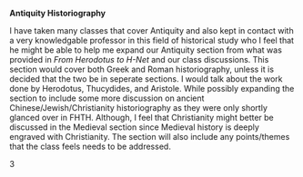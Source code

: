 **Antiquity Historiography**

I have taken many classes that cover Antiquity and also kept in contact with a very knowledgable professor in this field of historical study who I feel that he might be able to help me expand our Antiquity section from what was provided in *From Herodotus to H-Net* and our class discussions. This section would cover both Greek and Roman historiography, unless it is decided that the two be in seperate sections. I would talk about the work done by Herodotus, Thucydides, and Aristole. While possibly expanding the section to include some more discussion on ancient Chinese/Jewish/Christianity historiography as they were only shortly glanced over in FHTH. Although, I feel that Christianity might better be discussed in the Medieval section since Medieval history is deeply engraved with Christianity. The section will also include any points/themes that the class feels needs to be addressed. 

3

